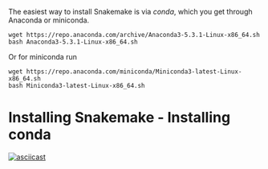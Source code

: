 The easiest way to install Snakemake is via *conda*, which you get through Anaconda or miniconda.

```
wget https://repo.anaconda.com/archive/Anaconda3-5.3.1-Linux-x86_64.sh
bash Anaconda3-5.3.1-Linux-x86_64.sh
```

Or for miniconda run

```
wget https://repo.anaconda.com/miniconda/Miniconda3-latest-Linux-x86_64.sh
bash Miniconda3-latest-Linux-x86_64.sh
```

Installing Snakemake - Installing conda
========================================================

[![asciicast](https://asciinema.org/a/lrMLpsTBK6PJefxqALVVAVCRz.svg)](https://asciinema.org/a/lrMLpsTBK6PJefxqALVVAVCRz)

